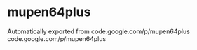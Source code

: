 # mupen64plus
Automatically exported from code.google.com/p/mupen64plus
code.google.com/p/mupen64plus

